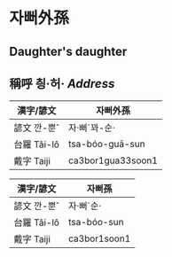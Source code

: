 # 자뻐外孫
##  Daughter's daughter

## 稱呼 칑·허· _Address_

漢字/諺文 | 자뻐外孫
--- | ---
諺文 깐-뿐ˆ | 자·뻐ˊ꽈-순·
台羅 Tâi-lô | tsa-bóo-guā-sun
戴字 Taiji | ca3bor1gua33soon1


漢字/諺文 | 자뻐孫
--- | ---
諺文 깐-뿐ˆ | 자·뻐ˊ순·
台羅 Tâi-lô | tsa-bóo-sun
戴字 Taiji | ca3bor1soon1


